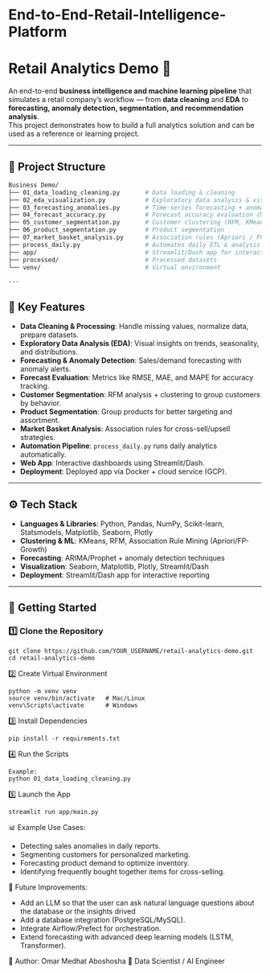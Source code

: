 # End-to-End-Retail-Intelligence-Platform

# Retail Analytics Demo 🚀

An end-to-end **business intelligence and machine learning pipeline** that simulates a retail company’s workflow — from **data cleaning** and **EDA** to **forecasting, anomaly detection, segmentation, and recommendation analysis**.  
This project demonstrates how to build a full analytics solution and can be used as a reference or learning project.

---

## 📂 Project Structure

```bash
Business Demo/
├── 01_data_loading_cleaning.py       # Data loading & cleaning
├── 02_eda_visualization.py           # Exploratory data analysis & visualization
├── 03_forecasting_anomalies.py       # Time-series forecasting + anomaly detection
├── 04_forecast_accuracy.py           # Forecast accuracy evaluation (MAPE, RMSE, etc.)
├── 05_customer_segmentation.py       # Customer clustering (RFM, KMeans, etc.)
├── 06_product_segmentation.py        # Product segmentation
├── 07_market_basket_analysis.py      # Association rules (Apriori / FP-Growth)
├── process_daily.py                  # Automates daily ETL & analysis pipeline
├── app/                              # Streamlit/Dash app for interactive dashboards
├── processed/                        # Processed datasets
└── venv/                             # Virtual environment

---
```
## 🔑 Key Features

- **Data Cleaning & Processing**: Handle missing values, normalize data, prepare datasets.  
- **Exploratory Data Analysis (EDA)**: Visual insights on trends, seasonality, and distributions.  
- **Forecasting & Anomaly Detection**: Sales/demand forecasting with anomaly alerts.  
- **Forecast Evaluation**: Metrics like RMSE, MAE, and MAPE for accuracy tracking.  
- **Customer Segmentation**: RFM analysis + clustering to group customers by behavior.  
- **Product Segmentation**: Group products for better targeting and assortment.  
- **Market Basket Analysis**: Association rules for cross-sell/upsell strategies.  
- **Automation Pipeline**: `process_daily.py` runs daily analytics automatically.  
- **Web App**: Interactive dashboards using Streamlit/Dash.
- **Deployment**: Deployed app via Docker + cloud service (GCP).

---

## ⚙️ Tech Stack

- **Languages & Libraries**: Python, Pandas, NumPy, Scikit-learn, Statsmodels, Matplotlib, Seaborn, Plotly  
- **Clustering & ML**: KMeans, RFM, Association Rule Mining (Apriori/FP-Growth)  
- **Forecasting**: ARIMA/Prophet + anomaly detection techniques  
- **Visualization**: Seaborn, Matplotlib, Plotly, Streamlit/Dash  
- **Deployment**: Streamlit/Dash app for interactive reporting  

---

## 🚀 Getting Started

### 1️⃣ Clone the Repository
```
git clone https://github.com/YOUR_USERNAME/retail-analytics-demo.git
cd retail-analytics-demo
```

2️⃣ Create Virtual Environment
```
python -m venv venv
source venv/bin/activate   # Mac/Linux
venv\Scripts\activate      # Windows
```


3️⃣ Install Dependencies
```
pip install -r requirements.txt
```


4️⃣ Run the Scripts
```
Example:
python 01_data_loading_cleaning.py
```


5️⃣ Launch the App
```
streamlit run app/main.py
```


📊 Example Use Cases:
  - Detecting sales anomalies in daily reports.
  - Segmenting customers for personalized marketing.
  - Forecasting product demand to optimize inventory.
  - Identifying frequently bought together items for cross-selling.

📌 Future Improvements:
  - Add an LLM so that the user can ask natural language questions about the database or the insights drived
  - Add a database integration (PostgreSQL/MySQL).
  - Integrate Airflow/Prefect for orchestration.
  - Extend forecasting with advanced deep learning models (LSTM, Transformer).



👤 Author:
Omar Medhat Aboshosha
💼 Data Scientist / AI Engineer
